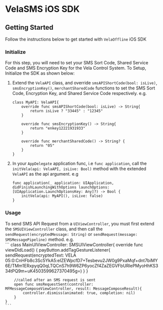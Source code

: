 #  VelaSMS iOS SDK


## Getting Started

Follow the instructions below to get started with `VelaOffline` iOS SDK  


### Initialize

For this step, you will need to set your SMS Sort Code, Shared Service Code and SMS Encryption Key for the Vela Control System. To Setup, Initialize the SDK as shown below:  

1.  Extend the `VelaAPI` class, and override `smsAPIShortCode(bool: isLive)`,  `smsEncryptionKey()`, `merchantSharedCode` functions  to set the SMS Sort Code, Encryption Key, and Shared Service Code respectively.  e.g.  
    ```
    class MyAPI: VelaAPI{
        override func smsAPIShortCode(bool: isLive) -> String{
            return isLive ? "33445" : "12345"
        }
        
        override func smsEncryptionKey() -> String{
            return "enkey12221931933"
        }
        
        override func merchantSharedCode() -> String? {
            return "05"
        }
    }
    ```

2. In your `AppDelegate`  application func, i.e `func application`, call the `initVela(api: VelaAPI, isLive: Bool)` method with the  extended `VelaAPI` as the api argument. e.g  
    ```
    func application(_ application: UIApplication, didFinishLaunchingWithOptions launchOptions: [UIApplication.LaunchOptionsKey: Any]?) -> Bool {
        initVela(api: MyAPI(), isLive: false)
    }
    ```

### Usage

To send SMS API Request from a `UIViewController`, you must first extend the `SMSUIViewController` class, and then call the `sendRequest(encryptedMessage: String)` or `sendRequest(message: SMSMessagePipeline)` method. e.g.  
    ```
    class MainUIViewController: SMSUIViewController{
        override func viewDidLoad() {
            payButton.addTagGestureListener{
                sendRequest(encryptedText: VELA 05:0:CnHFb8c3Sc5YkA5:eIZEWpcfD7+Tesbevu2JW0g9PxaMqf+dnt7biMY6E/TMm1ERxpyqQ0qLTQCnS7h9W6ZP6yocZf4ZaZEGVFbURlePMyoHhKS334tPQ9m+uK4503599627370495g=)
            }
        }
        
        //called after an SMS request is sent
        open func smsRequestSent(controller: MFMessageComposeViewController, result: MessageComposeResult){
            controller.dismiss(animated: true, completion: nil)
        }
    }
    ```
    
    
